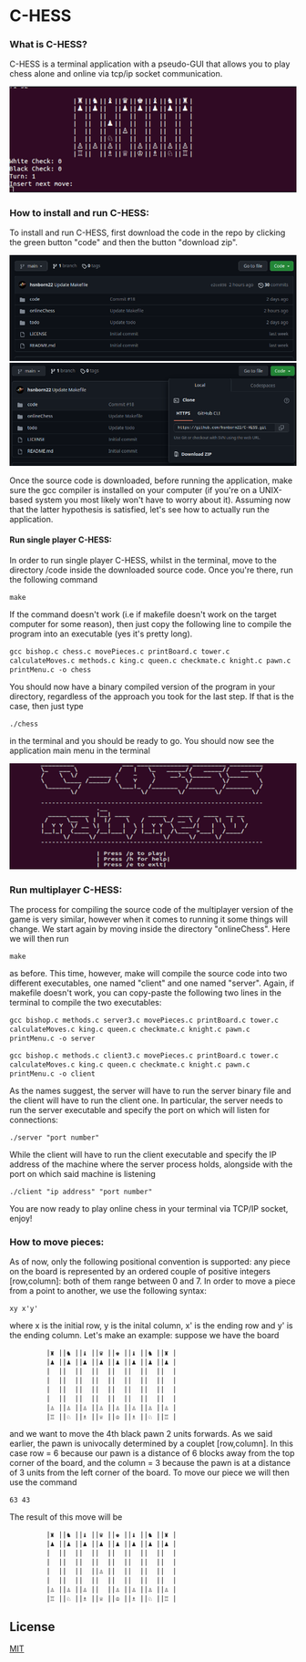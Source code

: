 # C-HESS

### What is C-HESS?
C-HESS is a terminal application with a pseudo-GUI that allows you to play chess alone and online via tcp/ip socket communication.

![game preview](/images/game2.png)

### How to install and run C-HESS:

To install and run C-HESS, first download the code in the repo by clicking the green button "code" and then the button "download zip".

![code button location](/images/img1.png)
![download button location](/images/img2.png)

Once the source code is downloaded, before running the application, make sure the gcc compiler is installed on your computer (if you're on a UNIX-based system you most likely won't have to worry about it).
Assuming now that the latter hypothesis is satisfied, let's see how to actually run the application.

#### Run single player C-HESS:

In order to run single player C-HESS, whilst in the terminal, move to the directory /code inside the downloaded source code.
Once you're there, run the following command
```
make
```
If the command doesn't work (i.e if makefile doesn't work on the target computer for some reason), then just copy the following line to compile the program into an executable (yes it's pretty long).
```
gcc bishop.c chess.c movePieces.c printBoard.c tower.c calculateMoves.c methods.c king.c queen.c checkmate.c knight.c pawn.c printMenu.c -o chess
```
You should now have a binary compiled version of the program in your directory, regardless of the approach you took for the last step. If that is the case, then just type

```
./chess
```
in the terminal and you should be ready to go. You should now see the application main menu in the terminal

![Menu page](/images/menu.png)

### Run multiplayer C-HESS:

The process for compiling the source code of the multiplayer version of the game is very similar, however when it comes to running it some things will change. We start again by moving inside the directory "onlineChess". Here we will then run
```
make
```
as before. This time, however, make will compile the source code into two different executables, one named "client" and one named "server". Again, if makefile doesn't work, you can copy-paste the following two lines in the terminal to compile the two executables:
```
gcc bishop.c methods.c server3.c movePieces.c printBoard.c tower.c calculateMoves.c king.c queen.c checkmate.c knight.c pawn.c printMenu.c -o server
```
```
gcc bishop.c methods.c client3.c movePieces.c printBoard.c tower.c calculateMoves.c king.c queen.c checkmate.c knight.c pawn.c printMenu.c -o client
```
As the names suggest, the server will have to run the server binary file and the client will have to run the client one. In particular, the server needs to run the server executable and specify the port on which will listen for connections:

```
./server "port number"
```
While the client will have to run the client executable and specify the IP address of the machine where the server process holds, alongside with the port on which said machine is listening

```
./client "ip address" "port number"
```
You are now ready to play online chess in your terminal via TCP/IP socket, enjoy!

### How to move pieces:
As of now, only the following positional convention is supported: any piece on the board is represented by an ordered couple of positive integers [row,column]:
both of them range between 0 and 7. In order to move a piece from a point to another, we use the following syntax:
```
xy x'y'
```
where x is the initial row, y is the inital column, x' is the ending row and y' is the ending column. 
Let's make an example: suppose we have the board
```
	 	 |♜ ||♞ ||♝ ||♛ ||♚ ||♝ ||♞ ||♜ |
	 	 |♟ ︎||♟ ︎||♟ ︎||♟ ︎||♟ ︎||♟ ︎||♟ ︎||♟ ︎|
	 	 |  ||  ||  ||  ||  ||  ||  ||  |
	 	 |  ||  ||  ||  ||  ||  ||  ||  |
	 	 |  ||  ||  ||  ||  ||  ||  ||  |
	 	 |  ||  ||  ||  ||  ||  ||  ||  |
	 	 |♙ ||♙ ||♙ ||♙ ||♙ ||♙ ||♙ ||♙ |
	 	 |♖ ||♘ ||♗ ||♕ ||♔ ||♗ ||♘ ||♖ |
```
and we want to move the 4th black pawn 2 units forwards. As we said earlier, the pawn is univocally determined by a couplet [row,column]. In this case row = 6 because our pawn is a distance of 6 blocks away from the top corner of the board, and the column = 3 because the pawn is at a distance of 3 units from the left corner of the board. To move our piece we will then use the command
```
63 43
```
The result of this move will be
```
	 	 |♜ ||♞ ||♝ ||♛ ||♚ ||♝ ||♞ ||♜ |
	 	 |♟ ︎||♟ ︎||♟ ︎||♟ ︎||♟ ︎||♟ ︎||♟ ︎||♟ ︎|
	 	 |  ||  ||  ||  ||  ||  ||  ||  |
	 	 |  ||  ||  ||  ||  ||  ||  ||  |
	 	 |  ||  ||  ||♙ ||  ||  ||  ||  |
	 	 |  ||  ||  ||  ||  ||  ||  ||  |
	 	 |♙ ||♙ ||♙ ||  ||♙ ||♙ ||♙ ||♙ |
	 	 |♖ ||♘ ||♗ ||♕ ||♔ ||♗ ||♘ ||♖ |
```


## License

[MIT](LICENSE)
